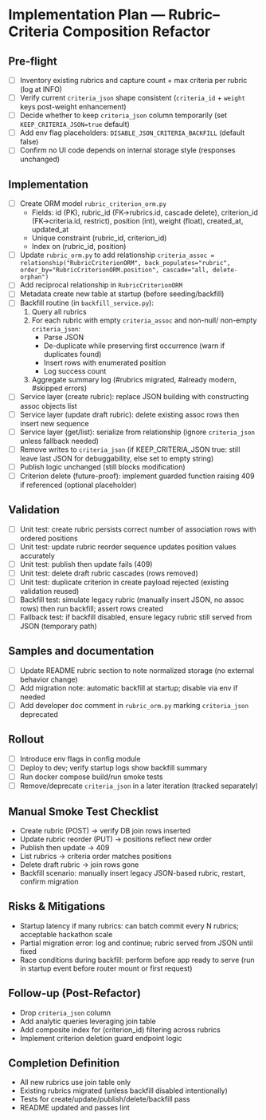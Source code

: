 # Implementation Plan — Rubric–Criteria Composition Refactor

## Pre-flight

- [ ] Inventory existing rubrics and capture count + max criteria per rubric (log at INFO)
- [ ] Verify current `criteria_json` shape consistent (`criteria_id` + `weight` keys post-weight enhancement)
- [ ] Decide whether to keep `criteria_json` column temporarily (set `KEEP_CRITERIA_JSON=true` default)
- [ ] Add env flag placeholders: `DISABLE_JSON_CRITERIA_BACKFILL` (default false)
- [ ] Confirm no UI code depends on internal storage style (responses unchanged)

## Implementation

- [ ] Create ORM model `rubric_criterion_orm.py`
  - Fields: id (PK), rubric_id (FK->rubrics.id, cascade delete), criterion_id (FK->criteria.id, restrict), position (int), weight (float), created_at, updated_at
  - Unique constraint (rubric_id, criterion_id)
  - Index on (rubric_id, position)
- [ ] Update `rubric_orm.py` to add relationship `criteria_assoc = relationship("RubricCriterionORM", back_populates="rubric", order_by="RubricCriterionORM.position", cascade="all, delete-orphan")`
- [ ] Add reciprocal relationship in `RubricCriterionORM`
- [ ] Metadata create new table at startup (before seeding/backfill)
- [ ] Backfill routine (in `backfill_service.py`):
  1. Query all rubrics
  2. For each rubric with empty `criteria_assoc` and non-null/ non-empty `criteria_json`:
     - Parse JSON
     - De-duplicate while preserving first occurrence (warn if duplicates found)
     - Insert rows with enumerated position
     - Log success count
  3. Aggregate summary log (#rubrics migrated, #already modern, #skipped errors)
- [ ] Service layer (create rubric): replace JSON building with constructing assoc objects list
- [ ] Service layer (update draft rubric): delete existing assoc rows then insert new sequence
- [ ] Service layer (get/list): serialize from relationship (ignore `criteria_json` unless fallback needed)
- [ ] Remove writes to `criteria_json` (if KEEP_CRITERIA_JSON true: still leave last JSON for debuggability, else set to empty string)
- [ ] Publish logic unchanged (still blocks modification)
- [ ] Criterion delete (future-proof): implement guarded function raising 409 if referenced (optional placeholder)

## Validation

- [ ] Unit test: create rubric persists correct number of association rows with ordered positions
- [ ] Unit test: update rubric reorder sequence updates position values accurately
- [ ] Unit test: publish then update fails (409)
- [ ] Unit test: delete draft rubric cascades (rows removed)
- [ ] Unit test: duplicate criterion in create payload rejected (existing validation reused)
- [ ] Backfill test: simulate legacy rubric (manually insert JSON, no assoc rows) then run backfill; assert rows created
- [ ] Fallback test: if backfill disabled, ensure legacy rubric still served from JSON (temporary path)

## Samples and documentation

- [ ] Update README rubric section to note normalized storage (no external behavior change)
- [ ] Add migration note: automatic backfill at startup; disable via env if needed
- [ ] Add developer doc comment in `rubric_orm.py` marking `criteria_json` deprecated

## Rollout

- [ ] Introduce env flags in config module
- [ ] Deploy to dev; verify startup logs show backfill summary
- [ ] Run docker compose build/run smoke tests
- [ ] Remove/deprecate `criteria_json` in a later iteration (tracked separately)

## Manual Smoke Test Checklist

- Create rubric (POST) → verify DB join rows inserted
- Update rubric reorder (PUT) → positions reflect new order
- Publish then update → 409
- List rubrics → criteria order matches positions
- Delete draft rubric → join rows gone
- Backfill scenario: manually insert legacy JSON-based rubric, restart, confirm migration

## Risks & Mitigations

- Startup latency if many rubrics: can batch commit every N rubrics; acceptable hackathon scale
- Partial migration error: log and continue; rubric served from JSON until fixed
- Race conditions during backfill: perform before app ready to serve (run in startup event before router mount or first request)

## Follow-up (Post-Refactor)

- Drop `criteria_json` column
- Add analytic queries leveraging join table
- Add composite index for (criterion_id) filtering across rubrics
- Implement criterion deletion guard endpoint logic

## Completion Definition

- All new rubrics use join table only
- Existing rubrics migrated (unless backfill disabled intentionally)
- Tests for create/update/publish/delete/backfill pass
- README updated and passes lint

